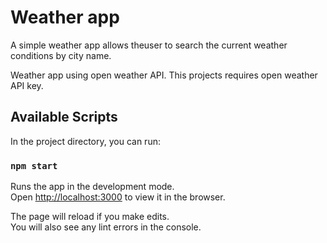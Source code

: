 # Weather app

A simple weather app allows theuser to search the current weather conditions by city name.

Weather app using open weather API.
This projects requires open weather API key.

## Available Scripts

In the project directory, you can run:

### `npm start`

Runs the app in the development mode.\
Open [http://localhost:3000](http://localhost:3000) to view it in the browser.

The page will reload if you make edits.\
You will also see any lint errors in the console.
